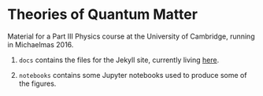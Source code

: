 # Theories of Quantum Matter

Material for a Part III Physics course at the University of Cambridge, running in Michaelmas 2016.

1. `docs` contains the files for the Jekyll site, currently living [here](http://tqm.usertest.mws3.csx.cam.ac.uk/Theories-of-Quantum-Matter/).

2. `notebooks` contains some Jupyter notebooks used to produce some of the figures. 
